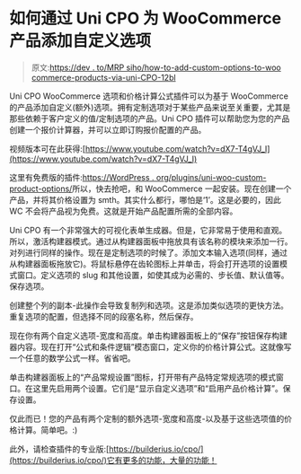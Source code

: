 # 如何通过 Uni CPO 为 WooCommerce 产品添加自定义选项

> 原文:[https://dev . to/MRP siho/how-to-add-custom-options-to-woo commerce-products-via-uni-CPO-12bl](https://dev.to/mrpsiho/how-to-add-custom-options-to-woocommerce-products-via-uni-cpo-12bl)

Uni CPO WooCommerce 选项和价格计算公式插件可以为基于 WooCommerce 的产品添加自定义(额外)选项。拥有定制选项对于某些产品来说至关重要，尤其是那些依赖于客户定义的值/定制选项的产品。Uni CPO 插件可以帮助您为您的产品创建一个报价计算器，并可以立即订购报价配置的产品。

视频版本可在此获得:[https://www.youtube.com/watch?v=dX7-T4gVJ_I](https://www.youtube.com/watch?v=dX7-T4gVJ_I)

这里有免费版的插件:[https://WordPress . org/plugins/uni-woo-custom-product-options/](https://wordpress.org/plugins/uni-woo-custom-product-options/)所以，快去抢吧，和 WooCommerce 一起安装。现在创建一个产品，并将其价格设置为 smth。其实什么都行，哪怕是‘1’。这是必要的，因此 WC 不会将产品视为免费。这就是开始产品配置所需的全部内容。

Uni CPO 有一个非常强大的可视化表单生成器。但是，它非常易于使用和直观。所以，激活构建器模式。通过从构建器面板中拖放具有该名称的模块来添加一行。对列进行同样的操作。现在是定制选项的时候了。添加文本输入选项(同样，通过从构建器面板拖放它)。将鼠标悬停在齿轮图标上并单击，将会打开选项的设置模式窗口。定义选项的 slug 和其他设置，如使其成为必需的、步长值、默认值等。保存选项。

创建整个列的副本-此操作会导致复制列和选项。这是添加类似选项的更快方法。重复选项的配置，但选择不同的段塞名称，然后保存。

现在你有两个自定义选项-宽度和高度。单击构建器面板上的“保存”按钮保存构建器内容。现在打开“公式和条件逻辑”模态窗口，定义你的价格计算公式。这就像写一个任意的数学公式一样。省省吧。

单击构建器面板上的“产品常规设置”图标，打开带有产品特定常规选项的模式窗口。在这里先启用两个设置。它们是“显示自定义选项”和“启用产品价格计算”。保存设置。

仅此而已！您的产品有两个定制的额外选项-宽度和高度-以及基于这些选项值的价格计算。简单吧。:)

此外，请检查插件的专业版:[https://builderius.io/cpo/](https://builderius.io/cpo/)它有更多的功能，大量的功能！